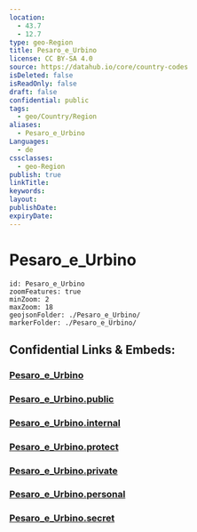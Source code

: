 ```yaml
---
location:
  - 43.7
  - 12.7
type: geo-Region
title: Pesaro_e_Urbino
license: CC BY-SA 4.0
source: https://datahub.io/core/country-codes
isDeleted: false
isReadOnly: false
draft: false
confidential: public
tags:
  - geo/Country/Region
aliases:
  - Pesaro_e_Urbino
Languages:
  - de
cssclasses:
  - geo-Region
publish: true
linkTitle:
keywords:
layout:
publishDate:
expiryDate:
---
```


# Pesaro_e_Urbino

```leaflet
id: Pesaro_e_Urbino
zoomFeatures: true 
minZoom: 2 
maxZoom: 18
geojsonFolder: ./Pesaro_e_Urbino/
markerFolder: ./Pesaro_e_Urbino/
```


## Confidential Links & Embeds: 

### [Pesaro_e_Urbino](/_Standards/Earth/Continent/Europe/Europe~South/Italy/regions~Italy/Marche/Pesaro_e_Urbino.md) 

### [Pesaro_e_Urbino.public](/_public/Earth/Continent/Europe/Europe~South/Italy/regions~Italy/Marche/Pesaro_e_Urbino.public.md) 

### [Pesaro_e_Urbino.internal](/_internal/Earth/Continent/Europe/Europe~South/Italy/regions~Italy/Marche/Pesaro_e_Urbino.internal.md) 

### [Pesaro_e_Urbino.protect](/_protect/Earth/Continent/Europe/Europe~South/Italy/regions~Italy/Marche/Pesaro_e_Urbino.protect.md) 

### [Pesaro_e_Urbino.private](/_private/Earth/Continent/Europe/Europe~South/Italy/regions~Italy/Marche/Pesaro_e_Urbino.private.md) 

### [Pesaro_e_Urbino.personal](/_personal/Earth/Continent/Europe/Europe~South/Italy/regions~Italy/Marche/Pesaro_e_Urbino.personal.md) 

### [Pesaro_e_Urbino.secret](/_secret/Earth/Continent/Europe/Europe~South/Italy/regions~Italy/Marche/Pesaro_e_Urbino.secret.md)

